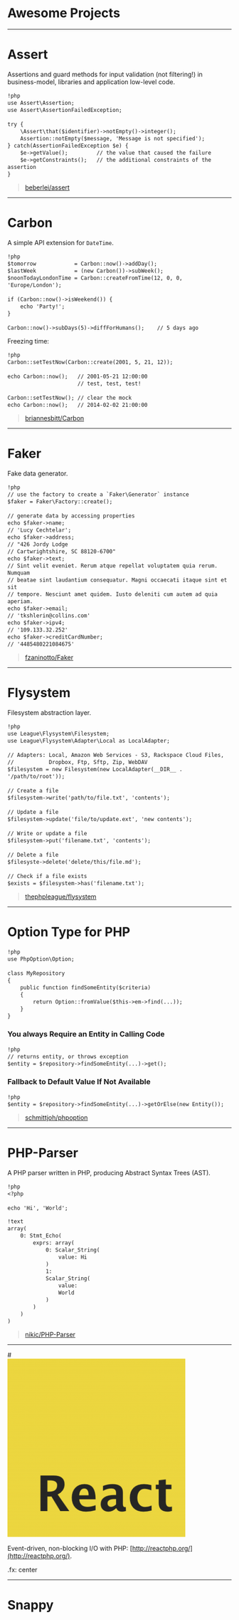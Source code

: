 # Awesome Projects

---

# Assert

Assertions and guard methods for input validation (not filtering!) in
business-model, libraries and application low-level code.

    !php
    use Assert\Assertion;
    use Assert\AssertionFailedException;

    try {
        \Assert\that($identifier)->notEmpty()->integer();
        Assertion::notEmpty($message, 'Message is not specified');
    } catch(AssertionFailedException $e) {
        $e->getValue();         // the value that caused the failure
        $e->getConstraints();   // the additional constraints of the assertion
    }

<blockquote class="no-before-icon">
    <i class="fa fa-github"></i>
    <p><a href="https://github.com/beberlei/assert">beberlei/assert</a></p>
</blockquote>

---

# Carbon

A simple API extension for `DateTime`.

    !php
    $tomorrow            = Carbon::now()->addDay();
    $lastWeek            = (new Carbon())->subWeek();
    $noonTodayLondonTime = Carbon::createFromTime(12, 0, 0, 'Europe/London');

    if (Carbon::now()->isWeekend()) {
        echo 'Party!';
    }

    Carbon::now()->subDays(5)->diffForHumans();    // 5 days ago

Freezing time:

    !php
    Carbon::setTestNow(Carbon::create(2001, 5, 21, 12));

    echo Carbon::now();   // 2001-05-21 12:00:00
                          // test, test, test!

    Carbon::setTestNow(); // clear the mock
    echo Carbon::now();   // 2014-02-02 21:00:00

<blockquote class="no-before-icon">
    <i class="fa fa-github"></i>
    <p><a href="https://github.com/briannesbitt/Carbon">briannesbitt/Carbon</a></p>
</blockquote>

---

# Faker

Fake data generator.

    !php
    // use the factory to create a `Faker\Generator` instance
    $faker = Faker\Factory::create();

    // generate data by accessing properties
    echo $faker->name;
    // 'Lucy Cechtelar';
    echo $faker->address;
    // "426 Jordy Lodge
    // Cartwrightshire, SC 88120-6700"
    echo $faker->text;
    // Sint velit eveniet. Rerum atque repellat voluptatem quia rerum. Numquam
    // beatae sint laudantium consequatur. Magni occaecati itaque sint et sit
    // tempore. Nesciunt amet quidem. Iusto deleniti cum autem ad quia aperiam.
    echo $faker->email;
    // 'tkshlerin@collins.com'
    echo $faker->ipv4;
    // '109.133.32.252'
    echo $faker->creditCardNumber;
    // '4485480221084675'

<blockquote class="no-before-icon">
    <i class="fa fa-github"></i>
    <p><a href="https://github.com/fzaninotto/Faker">fzaninotto/Faker</a></p>
</blockquote>

---

# Flysystem

Filesystem abstraction layer.

    !php
    use League\Flysystem\Filesystem;
    use League\Flysystem\Adapter\Local as LocalAdapter;

    // Adapters: Local, Amazon Web Services - S3, Rackspace Cloud Files,
    //           Dropbox, Ftp, Sftp, Zip, WebDAV
    $filesystem = new Filesystem(new LocalAdapter(__DIR__ . '/path/to/root'));

    // Create a file
    $filesystem->write('path/to/file.txt', 'contents');

    // Update a file
    $filesystem->update('file/to/update.ext', 'new contents');

    // Write or update a file
    $filesystem->put('filename.txt', 'contents');

    // Delete a file
    $filesyste->delete('delete/this/file.md');

    // Check if a file exists
    $exists = $filesystem->has('filename.txt');

<blockquote class="no-before-icon">
    <i class="fa fa-github"></i>
    <p><a href="https://github.com/thephpleague/flysystem">thephpleague/flysystem</a></p>
</blockquote>

---

# Option Type for PHP

    !php
    use PhpOption\Option;

    class MyRepository
    {
        public function findSomeEntity($criteria)
        {
            return Option::fromValue($this->em->find(...));
        }
    }

### You always Require an Entity in Calling Code

    !php
    // returns entity, or throws exception
    $entity = $repository->findSomeEntity(...)->get();

### Fallback to Default Value If Not Available

    !php
    $entity = $repository->findSomeEntity(...)->getOrElse(new Entity());


<blockquote class="no-before-icon">
    <i class="fa fa-github"></i>
    <p><a href="https://github.com/schmittjoh/php-option">schmittjoh/phpoption</a></p>
</blockquote>

---

# PHP-Parser

A PHP parser written in PHP, producing Abstract Syntax Trees (AST).

    !php
    <?php

    echo 'Hi', 'World';

<p></p>

    !text
    array(
        0: Stmt_Echo(
            exprs: array(
                0: Scalar_String(
                    value: Hi
                )
                1:
                Scalar_String(
                    value:
                    World
                )
            )
        )
    )

<blockquote class="no-before-icon">
    <i class="fa fa-github"></i>
    <p><a href="https://github.com/nikic/PHP-Parser">nikic/PHP-Parser</a></p>
</blockquote>

---

#<br>![React](../images/react.png)

Event-driven, non-blocking I/O with PHP:
[http://reactphp.org/](http://reactphp.org/).

.fx: center

---

# Snappy

